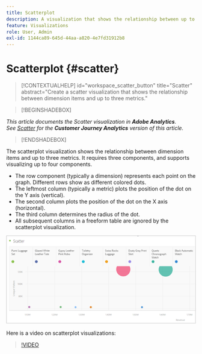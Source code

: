 ```yaml
---
title: Scatterplot
description: A visualization that shows the relationship between up to three metrics.
feature: Visualizations
role: User, Admin
exl-id: 1144ca89-645d-44aa-a820-4e7fd31912b8
---
```

# Scatterplot {#scatter}

<!-- markdownlint-disable MD034 -->

>[!CONTEXTUALHELP]
>id="workspace_scatter_button"
>title="Scatter"
>abstract="Create a scatter visualization that shows the relationship between dimension items and up to three metrics."

<!-- markdownlint-enable MD034 -->


>[!BEGINSHADEBOX]

*This article documents the Scatter visualization in **Adobe Analytics**.<br/>See [Scatter](https://experienceleague.adobe.com/en/docs/analytics-platform/using/cja-workspace/visualizations/scatterplot) for the **Customer Journey Analytics** version of this article.*

>[!ENDSHADEBOX]

The scatterplot visualization shows the relationship between dimension items and up to three metrics. It requires three components, and supports visualizing up to four components.

* The row component (typically a dimension) represents each point on the graph. Different rows show as different colored dots.
* The leftmost column (typically a metric) plots the position of the dot on the Y axis (vertical).
* The second column plots the position of the dot on the X axis (horizontal).
* The third column determines the radius of the dot.
* All subsequent columns in a freeform table are ignored by the scatterplot visualization.

![Scatterplot](assets/scatter.png)

Here is a video on scatterplot visualizations:

>[!VIDEO](https://video.tv.adobe.com/v/334459/?quality=12)
